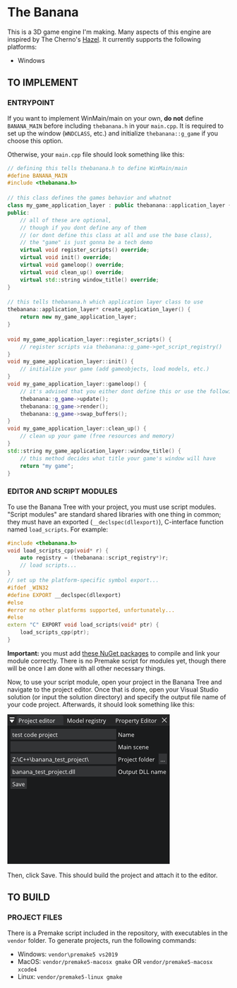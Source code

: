 # The Banana
This is a 3D game engine I'm making. Many aspects of this engine are inspired by The Cherno's [Hazel](https://github.com/TheCherno/Hazel). It currently supports the following platforms:
- Windows

## TO IMPLEMENT
### ENTRYPOINT
If you want to implement WinMain/main on your own, **do not** define `BANANA_MAIN` before including `thebanana.h` in your `main.cpp`. It is required to set up the window (`WNDCLASS`, etc.) and initialize `thebanana::g_game` if you choose this option.

Otherwise, your `main.cpp` file should look something like this:
```cpp
// defining this tells thebanana.h to define WinMain/main
#define BANANA_MAIN
#include <thebanana.h>

// this class defines the games behavior and whatnot
class my_game_application_layer : public thebanana::application_layer {
public:
	// all of these are optional,
	// though if you dont define any of them
	// (or dont define this class at all and use the base class),
	// the "game" is just gonna be a tech demo
	virtual void register_scripts() override;
	virtual void init() override;
	virtual void gameloop() override;
	virtual void clean_up() override;
	virtual std::string window_title() override;
}

// this tells thebanana.h which application layer class to use
thebanana::application_layer* create_application_layer() {
	return new my_game_application_layer;
}

void my_game_application_layer::register_scripts() {
	// register scripts via thebanana::g_game->get_script_registry()
}
void my_game_application_layer::init() {
	// initialize your game (add gameobjects, load models, etc.)
}
void my_game_application_layer::gameloop() {
	// it's advised that you either dont define this or use the following lines of code:
	thebanana::g_game->update();
	thebanana::g_game->render();
	thebanana::g_game->swap_buffers();
}
void my_game_application_layer::clean_up() {
	// clean up your game (free resources and memory)
}
std::string my_game_application_layer::window_title() {
	// this method decides what title your game's window will have
	return "my game";
}
```

### EDITOR AND SCRIPT MODULES
To use the Banana Tree with your project, you must use script modules. "Script modules" are standard shared libraries with one thing in common; they must have an exported (`__declspec(dllexport)`), C-interface function named `load_scripts`. For example:
```cpp
#include <thebanana.h>
void load_scripts_cpp(void* r) {
	auto registry = (thebanana::script_registry*)r;
	// load scripts...
}
// set up the platform-specific symbol export...
#ifdef _WIN32
#define EXPORT __declspec(dllexport)
#else
#error no other platforms supported, unfortunately...
#else
extern "C" EXPORT void load_scripts(void* ptr) {
	load_scripts_cpp(ptr);
}
```

**Important:** you must add [these NuGet packages](readmefiles/packages.config) to compile and link your module correctly. There is no Premake script for modules yet, though there will be once I am done with all other necessary things.

Now, to use your script module, open your project in the Banana Tree and navigate to the project editor. Once that is done, open your Visual Studio solution (or input the solution directory) and specify the output file name of your code project. Afterwards, it should look something like this:

![The Banana Tree Project Editor](readmefiles/projecteditor_example.png)

Then, click Save. This should build the project and attach it to the editor.

## TO BUILD
### PROJECT FILES
There is a Premake script included in the repository, with executables in the `vendor` folder. To generate projects, run the following commands:
- Windows: `vendor\premake5 vs2019`
- MacOS: `vendor/premake5-macosx gmake` OR `vendor/premake5-macosx xcode4`
- Linux: `vendor/premake5-linux gmake`